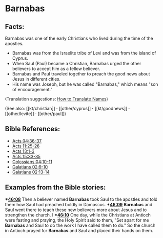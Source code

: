 # Barnabas #

## Facts: ##

Barnabas was one of the early Christians who lived during the time of the apostles.

* Barnabas was from the Israelite tribe of Levi and was from the island of Cyprus.
* When Saul (Paul) became a Christian, Barnabas urged the other believers to accept him as a fellow believer.
* Barnabas and Paul traveled together to preach the good news about Jesus in different cities.
* His name was Joseph, but he was called "Barnabas," which means "son of encouragement."

(Translation suggestions: [How to Translate Names](en/ta-vol1/translate/man/translate-names))

(See also: [[kt/christian]] **·** [[other/cyprus]] **·** [[kt/goodnews]] **·** [[other/levite]] **·** [[other/paul]])

## Bible References: ##

* [Acts 04:36-37](en/tn/act/help/04/36)
* [Acts 11:25-26](en/tn/act/help/11/25)
* [Acts 13:1-3](en/tn/act/help/13/01)
* [Acts 15:33-35](en/tn/act/help/15/33)
* [Colossians 04:10-11](en/tn/col/help/04/10)
* [Galatians 02:9-10](en/tn/gal/help/02/09)
* [Galatians 02:13-14](en/tn/gal/help/02/13)

## Examples from the Bible stories: ##

  __*[46:08](en/tn/obs/help/46/08)__ Then a believer named __Barnabas__ took Saul to the apostles and told them how Saul had preached boldly in Damascus. 
  __*[46:09](en/tn/obs/help/46/09)__ __Barnabas__ and Saul went there to teach these new believers more about Jesus and to strengthen the church. I
  __*[46:10](en/tn/obs/help/46/10)__ One day, while the Christians at Antioch were fasting and praying, the Holy Spirit said to them, "Set apart for me __Barnabas__ and Saul to do the work I have called them to do." So the church in Antioch prayed for __Barnabas__ and Saul and placed their hands on them.